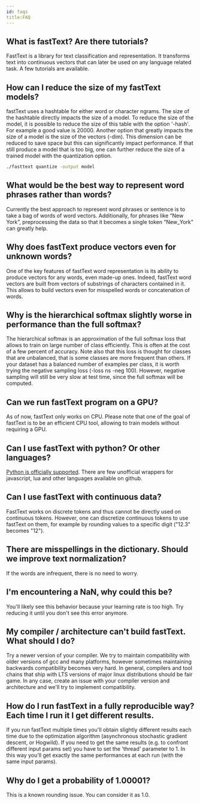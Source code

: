 ```yaml
---
id: faqs
title:FAQ
---
```


## What is fastText? Are there tutorials?

FastText is a library for text classification and representation. It transforms text into continuous vectors that can later be used on any language related task. A few tutorials are available.

## How can I reduce the size of my fastText models?

fastText uses a hashtable for either word or character ngrams. The size of the hashtable directly impacts the size of a model. To reduce the size of the model, it is possible to reduce the size of this table with the option '-hash'. For example a good value is 20000. Another option that greatly impacts the size of a model is the size of the vectors (-dim). This dimension can be reduced to save space but this can significantly impact performance. If that still produce a model that is too big, one can further reduce the size of a trained model with the quantization option.
```bash
./fasttext quantize -output model
```

## What would be the best way to represent word phrases rather than words?

Currently the best approach to represent word phrases or sentence is to take a bag of words of word vectors. Additionally, for phrases like “New York”, preprocessing the data so that it becomes a single token “New_York” can greatly help.

## Why does fastText produce vectors even for unknown words?

One of the key features of fastText word representation is its ability to produce vectors for any words, even made-up ones.
Indeed, fastText word vectors are built from vectors of substrings of characters contained in it.
This allows to build vectors even for misspelled words or concatenation of words.

## Why is the hierarchical softmax slightly worse in performance than the full softmax?

The hierarchical softmax is an approximation of the full softmax loss that allows to train on large number of class efficiently. This is often at the cost of a few percent of accuracy.
Note also that this loss is thought for classes that are unbalanced, that is some classes are more frequent than others. If your dataset has a balanced number of examples per class, it is worth trying the negative sampling loss (-loss ns -neg 100).
However, negative sampling will still be very slow at test time, since the full softmax will be computed.

## Can we run fastText program on a GPU?

As of now, fastText only works on CPU.
Please note that one of the goal of fastText is to be an efficient CPU tool, allowing to train models without requiring a GPU.

## Can I use fastText with python? Or other languages?

[Python is officially supported](/docs/en/support.html#building-fasttext-python-module).
There are few unofficial wrappers for javascript, lua and other languages available on github.

## Can I use fastText with continuous data?

FastText works on discrete tokens and thus cannot be directly used on continuous tokens. However, one can discretize continuous tokens to use fastText on them, for example by rounding values to a specific digit ("12.3" becomes "12").

## There are misspellings in the dictionary. Should we improve text normalization?

If the words are infrequent, there is no need to worry.

## I'm encountering a NaN, why could this be?

You'll likely see this behavior because your learning rate is too high. Try reducing it until you don't see this error anymore.

## My compiler / architecture can't build fastText. What should I do?
Try a newer version of your compiler. We try to maintain compatibility with older versions of gcc and many platforms, however sometimes maintaining backwards compatibility becomes very hard. In general, compilers and tool chains that ship with LTS versions of major linux distributions should be fair game. In any case, create an issue with your compiler version and architecture and we'll try to implement compatibility.

## How do I run fastText in a fully reproducible way? Each time I run it I get different results.
If you run fastText multiple times you'll obtain slightly different results each time due to the optimization algorithm (asynchronous stochastic gradient descent, or Hogwild). If you need to get the same results (e.g. to confront different input params set) you have to set the 'thread' parameter to 1. In this way you'll get exactly the same performances at each run (with the same input params).


## Why do I get a probability of 1.00001?
This is a known rounding issue. You can consider it as 1.0.
